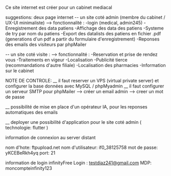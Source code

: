 Ce site internet est créer pour un cabinet mediacal

suggestions: 
deux page internet 
-- un site coté admin (membre du cabinet / UX-UI minimaliste)
--> fonctionnalité :
			-login (medical, admin245)
			-Enregistrement des data patiens
			-Affichage des data des patiens 
			-Systeme de try par nom du patiens
			-Export des datalists des patiens en fichier .pdf (generations d'un pdf a partir du formulaire d'enregistrement)
			-Reponses des emails des visiteurs par phpMailer



-- un site coté visite :
--> fonctionnalité :
			-Reservation et prise de rendez vous
			-Traitements en vigeur
			-Localisation
			-Publicité tierce (recommandations d'autre filiale)
			-Localisation des pharmacies
			-Information sur le cabinet



NOTE DE CONTROLE: 
__
il faut reserver un VPS (virtual private server) et configurer la base données avec MySQL / phpMyadmin
__
il faut configurer un serveur SMTP pour phpMailer
--> créer un email admin
--> creer un mot de passe

__
possibilité de mise en place d'un opérateur IA, pour les reponses automatiques des emails

__ 
deployer une possibilité d'application pour le site coté admin 
( technologie: flutter )


information de connexion au server distant

nom d'hote: ftpupload.net
nom d'utilisateur: if0_38125758
mot de passe: yKCEBeRkh4yq
port: 21


information de login infinityFree
Login : testdiaz241@gmail.com
MDP: moncompteinfinity123